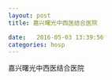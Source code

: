 ```yaml
--- 
layout: post 
title: 嘉兴曙光中西医结合医院

date:   2016-05-03 13:39:56 
categories: hosp 
--- 
```

   
嘉兴曙光中西医结合医院
